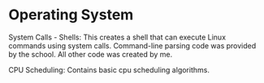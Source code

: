 # Operating System

System Calls - Shells: This creates a shell that can execute Linux commands using system calls. Command-line parsing code was provided by the school. All other code was created by me.

CPU Scheduling: Contains basic cpu scheduling algorithms.  
